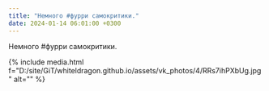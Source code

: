 ```yaml
---
title: "Немного #фурри самокритики."
date: 2024-01-14 06:01:00 +0300
---
```


Немного #фурри самокритики.

{% include media.html f="D:/site/GiT/whiteldragon.github.io/assets/vk_photos/4/RRs7ihPXbUg.jpg" alt="" %}
